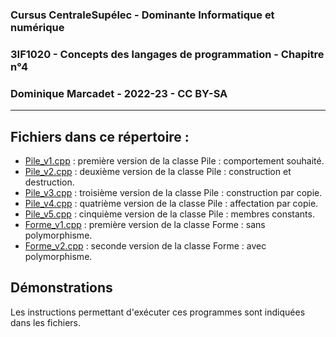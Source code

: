 
### Cursus CentraleSupélec - Dominante Informatique et numérique
### 3IF1020 - Concepts des langages de programmation - Chapitre n°4
### Dominique Marcadet - 2022-23 - CC BY-SA

---

## Fichiers dans ce répertoire :
- [Pile_v1.cpp](Pile_v1.cpp) : première version de la classe Pile : comportement souhaité.
- [Pile_v2.cpp](Pile_v2.cpp) : deuxième version de la classe Pile : construction et destruction.
- [Pile_v3.cpp](Pile_v3.cpp) : troisième version de la classe Pile : construction par copie.
- [Pile_v4.cpp](Pile_v4.cpp) : quatrième version de la classe Pile : affectation par copie.
- [Pile_v5.cpp](Pile_v5.cpp) : cinquième version de la classe Pile : membres constants.
- [Forme_v1.cpp](Forme_v1.cpp) : première version de la classe Forme : sans polymorphisme.
- [Forme_v2.cpp](Forme_v2.cpp) : seconde version de la classe Forme : avec polymorphisme.

## Démonstrations

Les instructions permettant d'exécuter ces programmes sont indiquées dans les fichiers.
